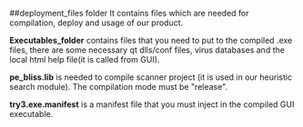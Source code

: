 ##deployment_files folder
It contains files which are needed for compilation, deploy and usage of our product. 

**Executables_folder** contains files that you need to put to the compiled .exe files, there are some necessary qt dlls/conf files, virus databases and the local html help file(it is called from GUI).

**pe_bliss.lib** is needed to compile scanner project (it is used in our heuristic search module). The compilation mode must be "release".

**try3.exe.manifest** is a manifest file that you must inject in the compiled GUI executable.
